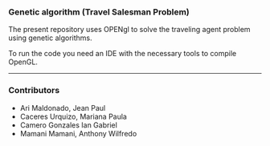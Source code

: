 ### Genetic algorithm (Travel Salesman Problem)

The present repository uses OPENgl to solve the traveling agent problem using genetic algorithms.

To run the code you need an IDE with the necessary tools to compile OpenGL.

---
### Contributors
- Ari Maldonado, Jean Paul
- Caceres Urquizo, Mariana Paula
- Camero Gonzales Ian Gabriel
- Mamani Mamani, Anthony Wilfredo
